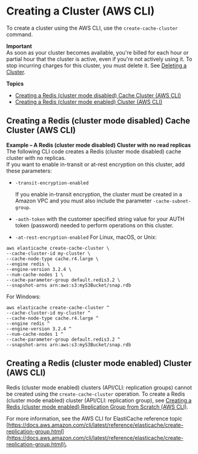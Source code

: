 # Creating a Cluster \(AWS CLI\)<a name="Clusters.Create.CLI"></a>

To create a cluster using the AWS CLI, use the `create-cache-cluster` command\.

**Important**  
As soon as your cluster becomes available, you're billed for each hour or partial hour that the cluster is active, even if you're not actively using it\. To stop incurring charges for this cluster, you must delete it\. See [Deleting a Cluster](Clusters.Delete.md)\. 

**Topics**
+ [Creating a Redis \(cluster mode disabled\) Cache Cluster \(AWS CLI\)](#Clusters.Create.CLI.Redis)
+ [Creating a Redis \(cluster mode enabled\) Cluster \(AWS CLI\)](#Clusters.Create.CLI.RedisCluster)

## Creating a Redis \(cluster mode disabled\) Cache Cluster \(AWS CLI\)<a name="Clusters.Create.CLI.Redis"></a>

**Example – A Redis \(cluster mode disabled\) Cluster with no read replicas**  
The following CLI code creates a Redis \(cluster mode disabled\) cache cluster with no replicas\.  
If you want to enable in\-transit or at\-rest encryption on this cluster, add these parameters:  
+ `-transit-encryption-enabled`

  If you enable in\-transit encryption, the cluster must be created in a Amazon VPC and you must also include the parameter `-cache-subnet-group`\.
+ `-auth-token` with the customer specified string value for your AUTH token \(password\) needed to perform operations on this cluster\.
+ `-at-rest-encryption-enabled`
For Linux, macOS, or Unix:  

```
aws elasticache create-cache-cluster \
--cache-cluster-id my-cluster \
--cache-node-type cache.r4.large \
--engine redis \
--engine-version 3.2.4 \
--num-cache-nodes 1 \
--cache-parameter-group default.redis3.2 \
--snapshot-arns arn:aws:s3:myS3Bucket/snap.rdb
```
For Windows:  

```
aws elasticache create-cache-cluster ^
--cache-cluster-id my-cluster ^
--cache-node-type cache.r4.large ^
--engine redis ^
--engine-version 3.2.4 ^
--num-cache-nodes 1 ^
--cache-parameter-group default.redis3.2 ^
--snapshot-arns arn:aws:s3:myS3Bucket/snap.rdb
```

## Creating a Redis \(cluster mode enabled\) Cluster \(AWS CLI\)<a name="Clusters.Create.CLI.RedisCluster"></a>

Redis \(cluster mode enabled\) clusters \(API/CLI: replication groups\) cannot be created using the `create-cache-cluster` operation\. To create a Redis \(cluster mode enabled\) cluster \(API/CLI: replication group\), see [Creating a Redis \(cluster mode enabled\) Replication Group from Scratch \(AWS CLI\)](Replication.CreatingReplGroup.NoExistingCluster.Cluster.md#Replication.CreatingReplGroup.NoExistingCluster.Cluster.CLI)\.

For more information, see the AWS CLI for ElastiCache reference topic [https://docs.aws.amazon.com/cli/latest/reference/elasticache/create-replication-group.html](https://docs.aws.amazon.com/cli/latest/reference/elasticache/create-replication-group.html)\.